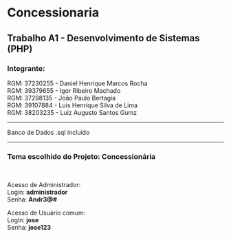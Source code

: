 # Concessionaria

<h2>Trabalho A1 - Desenvolvimento de Sistemas (PHP)</h2>

<h3>Integrante:</h3>

RGM: 37230255 - Daniel Henrique Marcos Rocha<br>
RGM: 39379655 - Igor Ribeiro Machado<br>
RGM: 37298135 - João Paulo Bertagia<br>
RGM: 39107884 - Luis Henrique Silva de Lima<br>
RGM: 38203235 - Luiz Augusto Santos Gumz<br>
<hr>
<p>Banco de Dados .sql incluído</p>
<hr>
<h3>Tema escolhido do Projeto: <b>Concessionária</b></h3><br>

Acesso de Administrador:<br>
Login: <b>administrador</b><br>
Senha: <b>Andr3@#</b><br>

Acesso de Usuário comum:<br>
Login: <b>jose</b><br>
Senha: <b>jose123</b><br>
